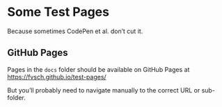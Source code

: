# Some Test Pages

Because sometimes CodePen et al. don’t cut it.

## GitHub Pages

Pages in the `docs` folder should be available on GitHub Pages at https://fvsch.github.io/test-pages/

But you’ll probably need to navigate manually to the correct URL or sub-folder.
